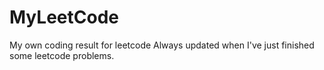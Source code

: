 # MyLeetCode
My own coding result for leetcode
Always updated when I've just finished some leetcode problems.
